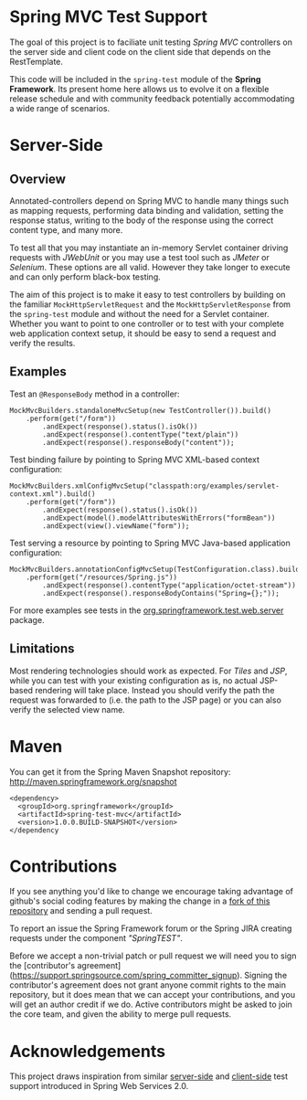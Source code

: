 Spring MVC Test Support
=======================

The goal of this project is to faciliate unit testing _Spring MVC_ controllers on the server side and client code on the client side that depends on the RestTemplate.

This code will be included in the `spring-test` module of the __Spring Framework__. Its present home here allows us to evolve it on a flexible release schedule and with community feedback potentially accommodating a wide range of scenarios.

Server-Side
===========

Overview
--------
Annotated-controllers depend on Spring MVC to handle many things such as mapping requests, performing data binding and validation, setting the response status, writing to the body of the response using the correct content type, and many more.

To test all that you may instantiate an in-memory Servlet container driving requests with _JWebUnit_ or you may use a test tool such as _JMeter_ or _Selenium_. These options are all valid. However they take longer to execute and can only perform black-box testing.

The aim of this project is to make it easy to test controllers by building on the familiar `MockHttpServletRequest` and the `MockHttpServletResponse` from the `spring-test` module and without the need for a Servlet container. Whether you want to point to one controller or to test with your complete web application context setup, it should be easy to send a request and verify the results.

Examples
--------

Test an `@ResponseBody` method in a controller:

    MockMvcBuilders.standaloneMvcSetup(new TestController()).build()
        .perform(get("/form"))
            .andExpect(response().status().isOk())
            .andExpect(response().contentType("text/plain"))
	        .andExpect(response().responseBody("content"));

Test binding failure by pointing to Spring MVC XML-based context configuration:

    MockMvcBuilders.xmlConfigMvcSetup("classpath:org/examples/servlet-context.xml").build()
        .perform(get("/form"))
            .andExpect(response().status().isOk())
            .andExpect(model().modelAttributesWithErrors("formBean"))
            .andExpect(view().viewName("form"));

Test serving a resource by pointing to Spring MVC Java-based application configuration:

    MockMvcBuilders.annotationConfigMvcSetup(TestConfiguration.class).build()
        .perform(get("/resources/Spring.js"))
            .andExpect(response().contentType("application/octet-stream"))
            .andExpect(response().responseBodyContains("Spring={};"));

For more examples see tests in the [org.springframework.test.web.server](spring-test-mvc/tree/master/src/test/java/org/springframework/test/web/server) package.

Limitations
-----------

Most rendering technologies should work as expected. For _Tiles_ and _JSP_, while you can test with your existing configuration as is, no actual JSP-based rendering will take place. Instead you should verify the path the request was forwarded to (i.e. the path to the JSP page) or you can also verify the selected view name.

Maven
=====
You can get it from the Spring Maven Snapshot repository:
http://maven.springframework.org/snapshot

    <dependency>
      <groupId>org.springframework</groupId>
      <artifactId>spring-test-mvc</artifactId>
      <version>1.0.0.BUILD-SNAPSHOT</version>
    </dependency

Contributions
=============

If you see anything you'd like to change we encourage taking advantage of github's social coding features by making the change in a [fork of this repository](http://help.github.com/forking/) and sending a pull request. 

To report an issue the Spring Framework forum or the Spring JIRA creating requests under the component _"SpringTEST"_.

Before we accept a non-trivial patch or pull request we will need you to sign the [contributor's agreement] (https://support.springsource.com/spring_committer_signup). Signing the contributor's agreement does not grant anyone commit rights to the main repository, but it does mean that we can accept your contributions, and you will get an author credit if we do. Active contributors might be asked to join the core team, and given the ability to merge pull requests.

Acknowledgements
================

This project draws inspiration from similar [server-side](http://static.springsource.org/spring-ws/sites/2.0/reference/html/server.html#d4e1487) and [client-side](http://static.springsource.org/spring-ws/sites/2.0/reference/html/client.html#d4e1860) test support introduced in Spring Web Services 2.0.

